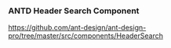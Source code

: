 ### ANTD Header Search Component

https://github.com/ant-design/ant-design-pro/tree/master/src/components/HeaderSearch
